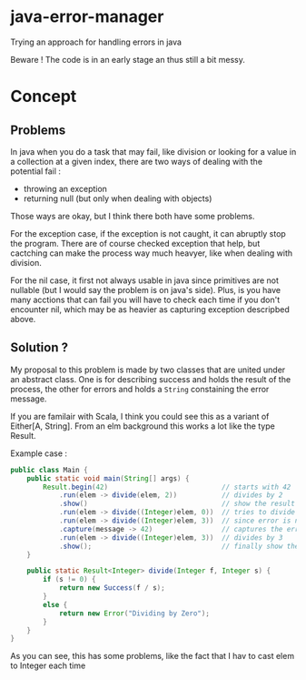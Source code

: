 # java-error-manager
Trying an approach for handling errors in java
 
Beware ! The code is in an early stage an thus still a bit messy.

# Concept

## Problems
In java when you do a task that may fail, like division or looking 
for a value in a collection at a given index, there are two ways of 
dealing with the potential fail :

- throwing an exception
- returning null (but only when dealing with objects)

Those ways are okay, but I think there both have some problems.

For the exception case, if the exception is not caught, it can 
abruptly stop the program. There are of course checked exception
that help, but cactching can make the process way much heavyer,
like when dealing with division.

For the nil case, it first not always usable in java since 
primitives are not nullable (but I would say the problem is 
on java's side). Plus, is you have many acctions that can fail
you will have to check each time if you don't encounter nil,
which may be as heavier as capturing exception descripbed above.

## Solution ?
My proposal to this problem is made by two classes that are
united under an abstract class. One is for describing success
and holds the result of the process, the other for errors and 
holds a `String` constaining the error message.

If you are familair with Scala, I think you could see this
as a variant of Either[A, String]. From an elm background this 
works a lot like the type Result.

Example case :
```java
public class Main {
    public static void main(String[] args) {
        Result.begin(42)                            // starts with 42
            .run(elem -> divide(elem, 2))           // divides by 2
            .show()                                 // show the result
            .run(elem -> divide((Integer)elem, 0))  // tries to divide by 0 and fails
            .run(elem -> divide((Integer)elem, 3))  // since error is not captured, does nothing
            .capture(message -> 42)                 // captures the error and rolls back to 42
            .run(elem -> divide((Integer)elem, 3))  // divides by 3
            .show();                                // finally show the result
    }

    public static Result<Integer> divide(Integer f, Integer s) {
        if (s != 0) {
            return new Success(f / s);
        }
        else {
            return new Error("Dividing by Zero");
        }
    }
}
```

As you can see, this has some problems, like the fact that I hav to cast elem to Integer each time